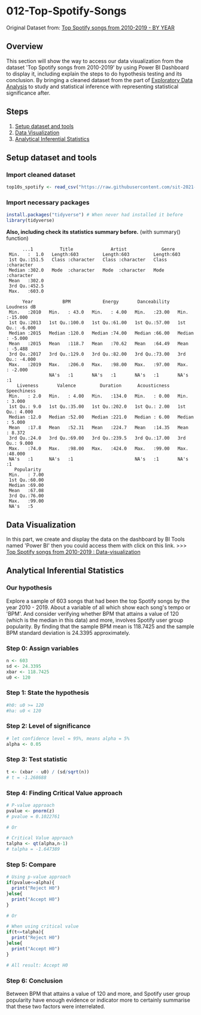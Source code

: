 # 012-Top-Spotify-Songs
Original Dataset from: [Top Spotify songs from 2010-2019 - BY YEAR](https://www.kaggle.com/leonardopena/top-spotify-songs-from-20102019-by-year)

## Overview 
This section will show the way to access our data visualization from the dataset 'Top Spotify songs from 2010-2019' by using Power BI Dashboard to display it, including explain the steps to do hypothesis testing and its conclusion. By bringing a cleaned dataset from the part of [Exploratory Data Analysis](https://github.com/sit-2021-int214/012-Top-Spotify-Songs/blob/main/01-EDA.md) to study and statistical inference with representing statistical significance after.

## Steps
1. [Setup dataset and tools](#setup-dataset-and-tools)
2. [Data Visualization](#data-visualization)
3. [Analytical Inferential Statistics](#analytical-inferential-statistics)

## Setup dataset and tools
### Import cleaned dataset
```r
top10s_spotify <- read_csv("https://raw.githubusercontent.com/sit-2021-int214/012-Top-Spotify-Songs/main/top10s-spotify-cleaned.csv")
```
### Import necessary packages
```r
install.packages("tidyverse") # When never had installed it before
library(tidyverse)
```

**Also, including check its statistics summary before.** (with summary() function)

```
      ...1          Title              Artist             Genre          
 Min.   :  1.0   Length:603         Length:603         Length:603        
 1st Qu.:151.5   Class :character   Class :character   Class :character  
 Median :302.0   Mode  :character   Mode  :character   Mode  :character  
 Mean   :302.0                                                           
 3rd Qu.:452.5                                                           
 Max.   :603.0                                                           
                                                                         
      Year           BPM            Energy       Danceability    Loudness dB     
 Min.   :2010   Min.   : 43.0   Min.   : 4.00   Min.   :23.00   Min.   :-15.000  
 1st Qu.:2013   1st Qu.:100.0   1st Qu.:61.00   1st Qu.:57.00   1st Qu.: -6.000  
 Median :2015   Median :120.0   Median :74.00   Median :66.00   Median : -5.000  
 Mean   :2015   Mean   :118.7   Mean   :70.62   Mean   :64.49   Mean   : -5.488  
 3rd Qu.:2017   3rd Qu.:129.0   3rd Qu.:82.00   3rd Qu.:73.00   3rd Qu.: -4.000  
 Max.   :2019   Max.   :206.0   Max.   :98.00   Max.   :97.00   Max.   : -2.000  
                NA's   :1       NA's   :1       NA's   :1       NA's   :1        
    Liveness       Valence         Duration      Acousticness    Speechiness    
 Min.   : 2.0   Min.   : 4.00   Min.   :134.0   Min.   : 0.00   Min.   : 3.000  
 1st Qu.: 9.0   1st Qu.:35.00   1st Qu.:202.0   1st Qu.: 2.00   1st Qu.: 4.000  
 Median :12.0   Median :52.00   Median :221.0   Median : 6.00   Median : 5.000  
 Mean   :17.8   Mean   :52.31   Mean   :224.7   Mean   :14.35   Mean   : 8.372  
 3rd Qu.:24.0   3rd Qu.:69.00   3rd Qu.:239.5   3rd Qu.:17.00   3rd Qu.: 9.000  
 Max.   :74.0   Max.   :98.00   Max.   :424.0   Max.   :99.00   Max.   :48.000  
 NA's   :1      NA's   :1                       NA's   :1       NA's   :1       
   Popularity   
 Min.   : 7.00  
 1st Qu.:60.00  
 Median :69.00  
 Mean   :67.08  
 3rd Qu.:76.00  
 Max.   :99.00  
 NA's   :5   
```

## Data Visualization
In this part, we create and display the data on the dashboard by BI Tools named 'Power BI' then you could access them with click on this link. >>> [Top Spotify songs from 2010-2019 : Data-visualization](https://app.powerbi.com/view?r=eyJrIjoiMGU1ZWM4NTgtYmM1NS00MGNkLWI1MGUtYTA2MmVjMzhhMjNlIiwidCI6IjZmNDQzMmRjLTIwZDItNDQxZC1iMWRiLWFjMzM4MGJhNjMzZCIsImMiOjEwfQ%3D%3D)

## Analytical Inferential Statistics

### Our hypothesis
Explore a sample of 603 songs that had been the top Spotify songs by the year 2010 - 2019. About a variable of all which show each song's tempo or 'BPM'. And consider verifying whether BPM that attains a value of 120 (which is the median in this data) and more, involves Spotify user group popularity. By finding that the sample BPM mean is 118.7425 and the sample BPM standard deviation is 24.3395 approximately.

### Step 0: Assign variables
```r
n <- 603
sd <- 24.3395
xbar <- 118.7425
u0 <- 120
```

### Step 1: State the hypothesis
```r
#h0: u0 >= 120
#ha: u0 < 120
```

### Step 2: Level of significance
```r
# let confidence level = 95%, means alpha = 5%
alpha <- 0.05
```

### Step 3: Test statistic
```r
t <- (xbar - u0) / (sd/sqrt(n))
# t = -1.268688
```

### Step 4: Finding Critical Value approach
```r
# P-value approach
pvalue <- pnorm(z)
# pvalue = 0.1022761

# Or

# Critical Value approach
talpha <- qt(alpha,n-1) 
# talpha = -1.647389
```

### Step 5: Compare
```r
# Using p-value approach
if(pvalue<=alpha){
  print("Reject H0")
}else{
  print("Accept H0")
}

# Or

# When using critical value
if(t<=talpha){
  print("Reject H0")
}else{
  print("Accept H0")
}

# All result: Accept H0

```

### Step 6: Conclusion
<!-- In Accept H0: -->
Between BPM that attains a value of 120 and more, and Spotify user group popularity have enough evidence or indicator more to certainly summarise that these two factors were interrelated.
<!-- In Reject H0: Between BPM that attains a value of 120 and more, and Spotify user group popularity didn't have enough evidence or indicator more to certainly summarise whether these two factors were interrelated. -->
